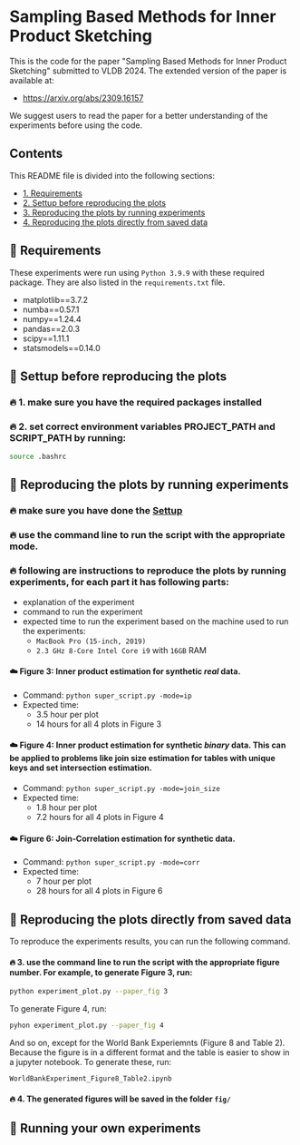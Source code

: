 # Sampling Based Methods for Inner Product Sketching

This is the code for the paper "Sampling Based Methods for Inner Product Sketching" submitted to VLDB 2024.
The extended version of the paper is available at: 

- https://arxiv.org/abs/2309.16157

We suggest users to read the paper for a better understanding of the experiments before using the code.

## Contents

This README file is divided into the following sections:

* [1. Requirements](#🚀-requirements)
* [2. Settup before reproducing the plots](#🚀-settup-before-reproducing-the-plots)
* [3. Reproducing the plots by running experiments](#🚀-reproducing-the-plots-by-running-experiments)
* [4. Reproducing the plots directly from saved data](#🚀-reproducing-the-plots-directly-from-saved-data)

## 🚀 Requirements
These experiments were run using `Python 3.9.9` with these required package. They are also listed in the `requirements.txt` file.
- matplotlib==3.7.2
- numba==0.57.1
- numpy==1.24.4
- pandas==2.0.3
- scipy==1.11.1
- statsmodels==0.14.0

## 🚀 Settup before reproducing the plots

### 🔥 1. make sure you have the required packages installed

### 🔥 2. set correct environment variables PROJECT_PATH and SCRIPT_PATH by running:
```bash
source .bashrc
```

## 🚀 Reproducing the plots by running experiments

### 🔥 make sure you have done the [Settup](#🚀-settup-before-reproducing-the-plots)

### 🔥 use the command line to run the script with the appropriate mode.

### 🔥 following are instructions to reproduce the plots by running experiments, for each part it has following parts:
- explanation of the experiment
- command to run the experiment
- expected time to run the experiment based on the machine used to run the experiments: 
  - `MacBook Pro (15-inch, 2019)`
  - `2.3 GHz 8-Core Intel Core i9` with `16GB` RAM

#### ☁️ Figure 3: Inner product estimation for synthetic *real* data.
- Command: `python super_script.py -mode=ip`
- Expected time: 
  - 3.5 hour per plot
  - 14 hours for all 4 plots in Figure 3

#### ☁️ Figure 4: Inner product estimation for synthetic *binary* data. This can be applied to problems like join size estimation for tables with unique keys and set intersection estimation.
- Command: `python super_script.py -mode=join_size`
- Expected time: 
  - 1.8 hour per plot
  - 7.2 hours for all 4 plots in Figure 4

#### ☁️ Figure 6: Join-Correlation estimation for synthetic data.
- Command: `python super_script.py -mode=corr`
- Expected time: 
  - 7 hour per plot
  - 28 hours for all 4 plots in Figure 6

## 🚀 Reproducing the plots directly from saved data
To reproduce the experiments results, you can run the following command.

#### 🔥 3. use the command line to run the script with the appropriate figure number. For example, to generate Figure 3, run:
```bash
python experiment_plot.py --paper_fig 3
```
To generate Figure 4, run:
```bash
pyhon experiment_plot.py --paper_fig 4
```
And so on, except for the World Bank Experiemnts (Figure 8 and Table 2). Because the figure is in a different format and the table is easier to show in a jupyter notebook. To generate these, run:
```bash
WorldBankExperiment_Figure8_Table2.ipynb
```
#### 🔥 4. The generated figures will be saved in the folder `fig/`

## 🚀 Running your own experiments

